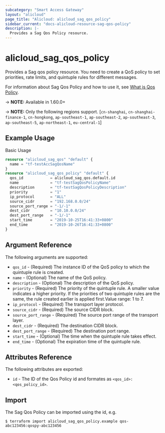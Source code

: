 ```yaml
---
subcategory: "Smart Access Gateway"
layout: "alicloud"
page_title: "Alicloud: alicloud_sag_qos_policy"
sidebar_current: "docs-alicloud-resource-sag-qos-policy"
description: |-
  Provides a Sag Qos Policy resource.
---
```


# alicloud\_sag\_qos\_policy

Provides a Sag qos policy resource. 
You need to create a QoS policy to set priorities, rate limits, and quintuple rules for different messages.

For information about Sag Qos Policy and how to use it, see [What is Qos Policy](https://www.alibabacloud.com/help/doc-detail/140065.htm).

-> **NOTE:** Available in 1.60.0+

-> **NOTE:** Only the following regions support. [`cn-shanghai`, `cn-shanghai-finance-1`, `cn-hongkong`, `ap-southeast-1`, `ap-southeast-2`, `ap-southeast-3`, `ap-southeast-5`, `ap-northeast-1`, `eu-central-1`]

## Example Usage

Basic Usage

```terraform
resource "alicloud_sag_qos" "default" {
  name = "tf-testAccSagQosName"
}
resource "alicloud_sag_qos_policy" "default" {
  qos_id            = alicloud_sag_qos.default.id
  name              = "tf-testSagQosPolicyName"
  description       = "tf-testSagQosPolicyDescription"
  priority          = "1"
  ip_protocol       = "ALL"
  source_cidr       = "192.168.0.0/24"
  source_port_range = "-1/-1"
  dest_cidr         = "10.10.0.0/24"
  dest_port_range   = "-1/-1"
  start_time        = "2019-10-25T16:41:33+0800"
  end_time          = "2019-10-26T16:41:33+0800"
}
```
## Argument Reference

The following arguments are supported:

* `qos_id` - (Required) The instance ID of the QoS policy to which the quintuple rule is created.
* `name` - (Optional) The name of the QoS policy.
* `description` - (Optional) The description of the QoS policy.
* `priority` - (Required) The priority of the quintuple rule. A smaller value indicates a higher priority. If the priorities of two quintuple rules are the same, the rule created earlier is applied first.Value range: 1 to 7.
* `ip_protocol` - (Required) The transport layer protocol.
* `source_cidr` - (Required) The source CIDR block.
* `source_port_range` - (Required) The source port range of the transport layer.
* `dest_cidr` - (Required) The destination CIDR block.
* `dest_port_range` - (Required) The destination port range.
* `start_time` - (Optional) The time when the quintuple rule takes effect.
* `end_time` - (Optional) The expiration time of the quintuple rule. 


## Attributes Reference

The following attributes are exported:

* `id` - The ID of the Qos Policy id and formates as `<qos_id>:<qos_policy_id>`.

## Import

The Sag Qos Policy can be imported using the id, e.g.

```shell
$ terraform import alicloud_sag_qos_policy.example qos-abc123456:qospy-abc123456
```

